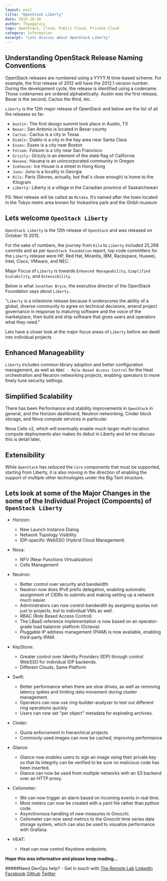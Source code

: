 ```yaml
---
layout: post
title: "OpenStack Liberty"
date: 2015-10-30
author: Thyagaraju
tags: OpenStack, Cloud, Public Cloud, Private Cloud
category: Information
excerpt: "Lets discuss about OpenStack Liberty"
---
```


## Understanding OpenStack Release Naming Conventions

OpenStack releases are numbered using a YYYY.N time-based scheme. For example, the first release of 2012 will have the 2012.1 version number. During the development cycle, the release is identified using a codename. Those codenames are ordered alphabetically: Austin was the first release, Bexar is the second, Cactus the third, etc.

`Liberty` is the 12th major release of OpenStack and below are the list of all the releases so far.

- `Austin:` The first design summit took place in Austin, TX
- `Bexar:` San Antonio is located in Bexar county
- `Cactus:` Cactus is a city in Texas
- `Diablo:` Diablo is a city in the bay area near Santa Clara
- `Essex:` Essex is a city near Boston
- `Folsom:` Folsom is a city near San Francisco
- `Grizzly:` Grizzly is an element of the state flag of California
- `Havana:` Havana is an unincorporated community in Oregon
- `Icehouse:` Ice House is a street in Hong Kong
- `Juno:` Juno is a locality in Georgia
- `Kilo:` Paris (Sèvres, actually, but that's close enough) is home to the Kilogram
- `Liberty:` Liberty is a village in the Canadian province of Saskatchewan

PS: Next release will be called as `Mitaka`. It’s named after the town located in the Tokyo metro area known for Inokashira park and the Ghibli museum

## Lets welcome `OpenStack Liberty`

`OpenStack Liberty` is the 12th release of `OpenStack` and was released on October 15 2015. 

For the sake of numbers, the journey from `Kilo` to `Liberty` included 25,268 commits and as per `OpenStack Foundation` report, top code committers for the `Liberty` release were HP, Red Hat, Mirantis, IBM, Rackspace, Huawei, Intel, Cisco, VMware, and NEC.`

Major Focus of `Liberty` is towards `Enhanced Manageability`, `Simplified Scalability`, and `Extensibility`.

Below is what `Jonathan Bryce`, the executive director of the OpenStack Foundation says about `Liberty.`

"`Liberty` is a milestone release because it underscores the ability of a global, diverse community to agree on technical decisions, amend project governance in response to maturing software and the voice of the marketplace, then build and ship software that gives users and operators what they need."

Lets have a closer look at the major focus areas of `Liberty` before we dwell into individual projects

## Enhanced Manageability

 `Liberty` includes common library adoption and better configuration management, as well as `RBAC - Role Based Access Control` for the Heat orchestration and Neutron networking projects, enabling operators to more finely tune security settings.

## Simplified Scalability

There has been Performance and stability improvements in `OpenStack` in general, and the Horizon dashboard, Neutron networking, Cinder block storage, and Nova compute services in particular.

Nova Cells v2, which will eventually enable much larger multi-location compute deployments also makes its debut in Liberty and let me discuss this is detail later, 

## Extensibility

While `OpenStack` has reduced the `Core` components that must be supported, starting from Liberty, it is also moving in the direction of enabling the support of multiple other technologies under the Big Tent structure. 

## Lets look at some of the Major Changes in the some of the Individual Project (Compoents) of `OpenStack Liberty`

- Horizon: <br>
	-	New Launch Instance Dialog <br>
	-	Network Topology Visibility <br>
	-	IDP-specific WebSSO (Hybrid Cloud Management) <br>

- Nova: <br>
	-	NFV (Near Functions Virtualization)
	-	Cells Management

- Neutron: <br>
	-	Better control over security and bandwidth
	-	Neutron now does IPv6 prefix delegation, enabling automatic assignment of CIDRs to submits and making setting up 	 a network much easier.
	-	Administrators can now control bandwidth by assigning quotas not just to projects, but to individual VMs as well.
	- 	RBAC (Role Based Access Control)
	- 	The LBaaS reference implementation is now based on an operator-grade load balancer platform (Octavia)
	-	Pluggable IP address management (PIAM) is now available, enabling third-party IPAM.

- KeyStone: <br>
	-	Greater control over Identity Providers (IDP) through control WebSSO for individual IDP backends.
	- 	Different Clouds, Same Platform

- Swift: <br>
	-	Better performance when there are slow drives, as well as removing latency spikes and limiting data movement 		during cluster management.
	-	Operators can now use ring-builder-analyzer to test out different ring operations quickly.
	- 	Users can now set “per object” metadata for exploding archives.
- Cinder: <br>
	-	Quota enforcement in hierarchical projects
	-	Commonly used images can now be cached, improving performance
- Glance: <br>
	-	Glance now enables users to sign an image using their private key so that its integrity can be verified to be 		sure no malicious code has been inserted.
	-	 Glance can now be used from multiple networks with an S3 backend over an HTTP proxy.
- Ceilometer: <br>
	-	We can now trigger an alarm based on incoming events in real time.
	-	Most meters can now be created with a yaml file rather than python code.
	-	Asynchronous handling of new measures in Gnocchi.
	-	Ceilometer can now send metrics to the Gnocchi time series data storage system, which can also be used to 			visualize performance with Grafana.
- HEAT: <br>
	-	 Heat can now control Keystone endpoints.


 **Hope this was informative and please keep reading...**


#####Need DevOps help? - Get in touch with [The Remote Lab][1] 
[LinkedIn][2] [Facebook][3] [Github][4] [Twitter][5]


  [1]: http://theremotelab.io
  [2]: https://www.linkedin.com/company/the-remote-lab
  [3]: https://www.facebook.com/TheRemoteLab
  [4]: https://github.com/TheRemoteLab
  [5]: https://twitter.com/TheRemoteLab